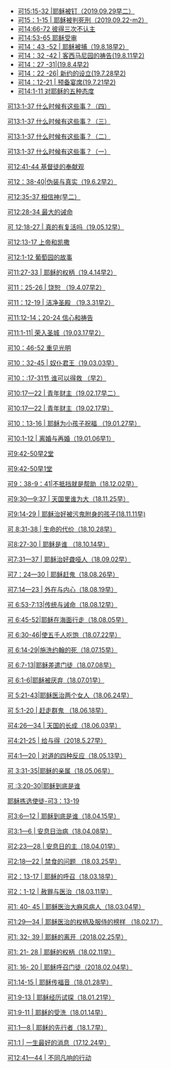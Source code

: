 - [可15:15-32 |耶稣被钉（2019.09.29早二）](/node/27662)
- [可15：1-15 | 耶稣被判死刑（2019.09.22-m2）](/node/27650)
- [可14:66-72 彼得三次不认主](/node/27632)
- [可14:53-65 耶稣受审](/node/27612)
- [可14：43 -52 | 耶稣被捕（19.8.18早2）](/node/27606)
- [可14：32 -42 | 客西马尼园的祷告(19.8.11早2)](/node/27604)
- [可14：27 -31|(19.8.4早2) ](/node/27600)
- [可14：22 -26| 新约的设立(19.7.28早2)](/node/27595)
- [可14：12-21 | 预备宴席(19.7.21早2) ](/node/27593)
- [可14:1-11 对耶稣的五种态度](/node/27585)

<a href="/node/27578">可13:1-37 什么时候有这些事？（四）</a>

<a href="/node/27573">可13:1-37 什么时候有这些事？（三）</a>

<a href="/node/27567">可13:1-37 什么时候有这些事？（二）</a>

<a href="/node/27560">可13:1-37 什么时候有这些事？（一）</a>

<a href="/node/27554">可12:41-44 基督徒的奉献观</a>

<a href="/node/27547">可12：38-40|伪装与真实（19.6.2早2）</a>

<a href="/node/27545">可12:35-37 相信神(早二）</a>

<a href="/node/27535">可12:28-34 最大的诫命</a>

<a href="/node/27525">可 12;18-27 | 真的有复活吗（19.05.12早）</a>

<a href="/node/27516">可12:13-17 上帝和凯撒</a>

<a href="/node/27509">可12:1-12 葡萄园的故事</a>

<a href="/node/27480">可11:27-33 | 耶稣的权柄（19.4.14早2）</a>

<a href="/node/27469">可11：25-26 | 饶恕 （19.4.07早2）</a>

<a href="/node/27466">可11：12-19 | 洁净圣殿 （19.3.31早2）</a>

<a href="/node/27459">可11:12-14；20-24 信心和祷告</a>

<a href="/node/27449">可11:1-11| 荣入圣城（19.03.17早2） </a>

<a href="/node/27359">可10：46-52 重见光明</a>

<a href="/node/27353">可10：32-45 | 奴仆君王（19.03.03早）</a>

<a href="/node/27349">可10：:17-31节 谁可以得救 （早2）</a>

<a href="/node/27339">可10:17—22 | 青年财主（19.02.17早二）</a>

<a href="/node/27338">可10:17—22 | 青年财主（19.02.17早）</a>

<a href="/node/27331">可10：13-16 | 耶稣为小孩子祝福 （19.01.27早）</a>

<a href="/node/27313">可10:1-12 | 离婚与再婚（19.01.06早1）</a>

<a href="/node/27308">可9:42-50早2堂</a>

<a href="/node/27306">可9:42-50早1堂</a>

<a href="/node/27284">可9：38-9：41|不抵挡就是帮助（18.12.02早）</a>

<a href="/node/27107">可9:30—9:37 | 天国里谁为大（18.11.25早）</a>

<a href="/node/26660">可9:14-29 | 耶稣治好被污鬼附身的孩子(18.11.11早)</a>

<a href="/node/26639">可 8:31-38 | 生命的代价（18.10.28早）</a>

<a href="/node/26618">可8:27-30 | 耶稣是谁 （18.10.14早）</a>

<a href="/node/26470">可7:31—37 | 耶稣治好聋哑人（18.09.02早）</a>

<a href="/node/26446">可7：24—30 | 耶稣赶鬼（18.08.26早）</a>

<a href="/node/26421">可7:14—23 | 外在与内心（18.08.19早）</a>

<a href="/node/26396">可 6:53-7:13|传统与诫命（18.08.12早）</a>

<a href="/node/26370">可 6:45-52|耶稣在海面行走（18.08.05早）</a>

<a href="/node/26316">可 6:30-46|使五千人吃饱（18.07.22早）</a>

<a href="/node/26289">可 6:14-29|施洗约翰的死（18.07.15早）</a>

<a href="/node/26060">可 6:7-13|耶稣差遣门徒（18.07.08早）</a>

<a href="/node/26034">可 6:1-6|耶稣被厌弃（18.07.01早）</a>

<a href="/node/25953">可 5:21-43|耶稣医治两个女人（18.06.24早）</a>

<a href="/node/25681">可 5:1-20 | 赶走群鬼 （18.06.18早）</a>

<a href="/node/25052">可4:26—34 | 天国的长成（18.06.03早）</a>

<a href="/node/25025">可4:21-25 | 给与得（2018.5.27早）</a>

<a href="/node/24964">可4:1—20 | 对道的四种反应（18.05.13早）</a>

<a href="/node/24893">可 3:31-35|耶稣的亲属（18.05.06早）</a>

<a href="/node/24717">可 :3:20-30|耶稣到底是谁</a>

<a href="/node/24552">耶稣拣选使徒-可3：13-19</a>

<a href="/node/24300">可3:6—12 | 耶稣到底是谁（18.04.15早）</a>

<a href="/node/23961">可3:1—6 | 安息日治病（18.04.08早）</a>

<a href="/node/23722">可2:23—28 | 安息日的主（18.04.01早）</a>

<a href="/node/23547">可2:18—22 | 禁食的问题 （18.03.25早）</a>

<a href="/node/23255">可2：13-17 | 耶稣的呼召（18.03.18早）</a>

<a href="/node/23167">可2：1-12 | 赦罪与医治（18.03.11早）</a>

<a href="/node/23042">可1: 40- 45 | 耶稣医治大麻风病人（18.03.04早）</a>

<a href="/node/22718">可1:29—34 | 耶稣医治的权柄及服侍的榜样 （18.02.17）</a>

<a href="/node/22715">可1: 32- 39 | 耶稣的离开（2018.02.25早）</a>

<a href="/node/21887">可1: 21- 28 | 耶稣的权柄（18.02.11早）</a>

<a href="/node/21335">可1: 16- 20 | 耶稣呼召门徒（2018.02.04早）</a>

<a href="/node/20963">可1:14-15 | 耶稣传福音（18.01.28早）</a>

<a href="/node/20378">可1:9-13 | 耶稣经历试探（18.01.21早）</a>

<a href="/node/19492">可1:9-11 | 耶稣的受洗（18.01.14早）</a>

<a href="/node/19060">可1:1—8 | 耶稣的先行者（18.1.7早）</a>

<a href="/node/18453">可1:1 | 一生最好的消息（17.12.24早）</a>

<a href="/node/12198">可12:41—44 | 不同凡响的行动</a>